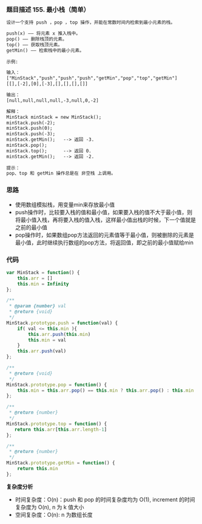 ### 题目描述 155. 最小栈（简单）
```txt
设计一个支持 push ，pop ，top 操作，并能在常数时间内检索到最小元素的栈。

push(x) —— 将元素 x 推入栈中。
pop() —— 删除栈顶的元素。
top() —— 获取栈顶元素。
getMin() —— 检索栈中的最小元素。
 
示例:

输入：
["MinStack","push","push","push","getMin","pop","top","getMin"]
[[],[-2],[0],[-3],[],[],[],[]]

输出：
[null,null,null,null,-3,null,0,-2]

解释：
MinStack minStack = new MinStack();
minStack.push(-2);
minStack.push(0);
minStack.push(-3);
minStack.getMin();   --> 返回 -3.
minStack.pop();
minStack.top();      --> 返回 0.
minStack.getMin();   --> 返回 -2.
 
提示：
pop、top 和 getMin 操作总是在 非空栈 上调用。
```
### 思路
+ 使用数组模拟栈，用变量min来存放最小值
+ push操作时，比较要入栈的值和最小值，如果要入栈的值不大于最小值，则将最小值入栈，再将要入栈的值入栈，这样最小值出栈的时候，下一个值就是之前的最小值
+ pop操作时，如果数组pop方法返回的元素值等于最小值，则被删除的元素是最小值，此时继续执行数组的pop方法，将返回值，即之前的最小值赋给min

### 代码 
```javascript
var MinStack = function() {
    this.arr = []
    this.min = Infinity
};

/** 
 * @param {number} val
 * @return {void}
 */
MinStack.prototype.push = function(val) {
    if( val <= this.min ){
        this.arr.push(this.min)
        this.min = val 
    }
    this.arr.push(val)
};

/**
 * @return {void}
 */
MinStack.prototype.pop = function() {
    this.min = this.arr.pop() == this.min ? this.arr.pop() : this.min 
};

/**
 * @return {number}
 */
MinStack.prototype.top = function() {
   return this.arr[this.arr.length-1] 
};

/**
 * @return {number}
 */
MinStack.prototype.getMin = function() {
    return this.min
};
```
**复杂度分析**

- 时间复杂度：O(n)：push 和 pop 的时间复杂度均为 O(1), increment 的时间复杂度为 O(n), n 为 k 值大小
- 空间复杂度：O(n): n 为数组长度